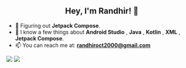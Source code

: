 ## <div align="center">**Hey, I'm Randhir**! 👋 </div>



- 🌱 Figuring out **Jetpack Compose**.
- 💬 I know a few things about **Android Studio** , **Java** , **Kotlin** , **XML** , **Jetpack Compose**.
- 📫 You can reach me at: **randhiroct2000@gmail.com**



<img src="https://github-readme-stats.vercel.app/api?username=aaddven&&show_icons=true&title_color=13EF3B&icon_color=13EF3B&text_color=daf7dc&bg_color=000000">


<img src="https://github-readme-stats.vercel.app/api/top-langs/?username=aaddven&langs_count=6&hide=makefile,nesc,cmake,qmake&hide_border=true&title_color=13EF3B&show_icons=true&layout=compact&bg_color=000001&text_color=daf7dc">




